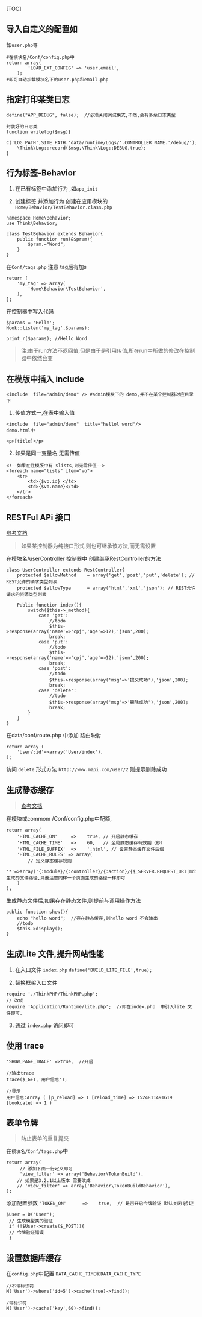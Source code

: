 [TOC]


## 导入自定义的配置如
如`user.php等`
```
#在模块名/Conf/config.php中
return array(
		'LOAD_EXT_CONFIG' => 'user,email',
	);
#即可自动加载模块名下的user.php和email.php
```


## 指定打印某类日志
```
define("APP_DEBUG", false);  //必须关闭调试模式,不然,会有多余日志类型

封装好的日志类
function writelog($msg){
	C('LOG_PATH',SITE_PATH.'data/runtime/Logs/'.CONTROLLER_NAME.'/debug/');
	\Think\Log::record($msg,\Think\Log::DEBUG,true);
}
```

## 行为标签-Behavior
1. 在已有标签中添加行为 ,如`app_init`


3. 创建标签,并添加行为
创建在应用模块的`Home/Behavior/TestBehavior.class.php`
```
namespace Home\Behavior;
use Think\Behavior;

class TestBehavior extends Behavior{
    public function run(&$pram){
        $pram.="Word";
    }
}
```

在`Conf/tags.php`  注意 tag后有加s
```
return [
    'my_tag' => array(
        'Home\Behavior\TestBehavior',
    ),
];
```
在控制器中写入代码
```
$params = 'Hello';
Hook::listen('my_tag',$params);

print_r($params); //Hello Word
```
> 注:由于run方法不返回值,但是由于是引用传值,所在run中所做的修改在控制器中依然会变



## 在模版中插入 include
```
<include  file="admin/demo" /> #admin模块下的 demo,并不在某个控制器对应目录下
```
1. 传值方式一,在表中输入值
```
<include  file="admin/demo"  title="hellol word"/>
demo.html中

<p>[title]</p>
```
2. 如果是同一变量名,无需传值
```
<!--如果在住模版中有 $lists,则无需传值-->
<foreach name="lists" item="vo">
    <tr>
        <td>{$vo.id} </td>
        <td>{$vo.name}</td>
    </tr>
</foreach>

```

## RESTFul APi 接口
[参考文档](https://www.kancloud.cn/manual/thinkphp/1879)
>如果某控制器为纯接口形式,则也可继承该方法,而无需设置

在模块名/userController  控制器中 创建继承RestController的方法
```
class UserController extends RestController{
    protected $allowMethod    = array('get','post','put','delete'); // REST允许的请求类型列表
    protected $allowType      = array('html','xml','json'); // REST允许请求的资源类型列表

    Public function index(){
        switch($this->_method){
            case 'get':
            	//todo
                $this->response(array('name'=>'cpj','age'=>12),'json',200);
                break;
            case 'put':
            	//todo
                $this->response(array('name'=>'cpj','age'=>12),'json',200);
                break;
            case 'post':
            	//todo
                $this->response(array('msg'=>'提交成功'),'json',200);
                break;
            case 'delete':
            	//todo
                $this->response(array('msg'=>'删除成功'),'json',200);
                break;
        }
    }
}
```
在data/conf/route.php 中添加 路由映射
```
return array (
	'User/:id'=>array('User/index'),
);
```
访问 `delete` 形式方法 `http://www.mapi.com/user/2`  则提示删除成功


## 生成静态缓存
>[查考文档](https://www.kancloud.cn/manual/thinkphp/1839)

在模块或commom /Conf/config.php中配额,

```
return array(
	'HTML_CACHE_ON'     =>    true, // 开启静态缓存
	'HTML_CACHE_TIME'   =>    60,   // 全局静态缓存有效期（秒）
	'HTML_FILE_SUFFIX'  =>    '.html', // 设置静态缓存文件后缀
	'HTML_CACHE_RULES' => array(
		// 定义静态缓存规则
		'*'=>array('{:module}/{:controller}/{:action}/{$_SERVER.REQUEST_URI|md5}'),//生成的文件路径,只要注意同样一个页面生成的路径一样即可
	)
);
```
生成静态文件后,如果存在静态文件,则提前与调用操作方法
```
public function show(){
    echo "hello word";  //存在静态缓存,则hello word 不会输出
    //todo
    $this->display();
}
```

## 生成Lite 文件,提升网站性能 
1. 在入口文件 `index.php`
`define('BUILD_LITE_FILE',true);`

2. 替换框架入口文件
```
require './ThinkPHP/ThinkPHP.php';
// 改成
require 'Application/Runtime/lite.php';  //即在index.php  中引入lite 文件即可.
```

3. 通过 `index.php` 访问即可

## 使用 trace
```
'SHOW_PAGE_TRACE' =>true,  //开启

//输出trace
trace($_GET,'用户信息');

//显示
用户信息:Array ( [p_reload] => 1 [reload_time] => 1524811491619 [bookcate] => 1 )

```

## 表单令牌
> 防止表单的重复提交

在`模块名/Conf/tags.php`中
```
return array(
     // 添加下面一行定义即可
     'view_filter' => array('Behavior\TokenBuild'),
    // 如果是3.2.1以上版本 需要改成
    // 'view_filter' => array('Behavior\TokenBuildBehavior'),
);
```
添加配置参数
`'TOKEN_ON'      =>    true,  // 是否开启令牌验证 默认关闭`
验证
```
$User = D("User"); 
 // 生成模型类的验证
 if (!$User->create($_POST)){
 // 令牌验证错误
 }
 ```
 
 ## 设置数据库缓存
 在`config.php`中配置
 `DATA_CACHE_TIME和DATA_CACHE_TYPE`
 ```
 //不带标识符
M('User')->where('id=5')->cache(true)->find();

/带标识符
M('User')->cache('key',60)->find();
 ```